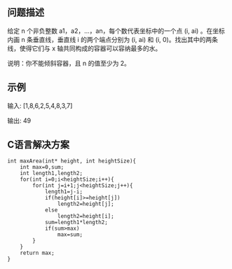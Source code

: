 问题描述
-----------
给定 n 个非负整数 a1，a2，...，an，每个数代表坐标中的一个点 (i, ai) 。在坐标内画 n 条垂直线，垂直线 i 的两个端点分别为 (i, ai) 和 (i, 0)。找出其中的两条线，使得它们与 x 轴共同构成的容器可以容纳最多的水。

说明：你不能倾斜容器，且 n 的值至少为 2。

示例
---------
输入: [1,8,6,2,5,4,8,3,7]

输出: 49

C语言解决方案
------------
```
int maxArea(int* height, int heightSize){
    int max=0,sum;
    int length1,length2;
    for(int i=0;i<heightSize;i++){
        for(int j=i+1;j<heightSize;j++){
            length1=j-i;
            if(height[i]>=height[j])
                length2=height[j];
            else
                length2=height[i];
            sum=length1*length2;
            if(sum>max)
                max=sum;
        }
    }
    return max;
}
```
